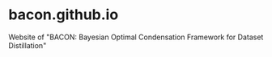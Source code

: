 # bacon.github.io
Website of "BACON: Bayesian Optimal Condensation Framework for Dataset Distillation"
